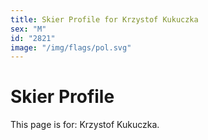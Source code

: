 ```yaml
---
title: Skier Profile for Krzystof Kukuczka
sex: "M"
id: "2821"
image: "/img/flags/pol.svg" 
---
```


# Skier Profile

This page is for: Krzystof Kukuczka.
    